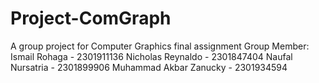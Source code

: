 # Project-ComGraph
A group project for Computer Graphics final assignment
Group Member:
Ismail Rohaga - 2301911136
Nicholas Reynaldo - 2301847404
Naufal Nursatria - 2301899906
Muhammad Akbar Zanucky - 2301934594 
